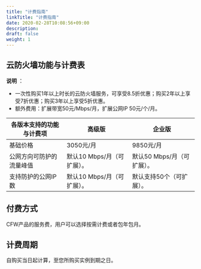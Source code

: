 ```yaml
---
title: "计费指南"
linkTitle: "计费指南"
date: 2020-02-28T10:08:56+09:00
description:
draft: false
weight: 1
---
```


## 云防火墙功能与计费表

**说明** ：

- 一次性购买1年以上时长的云防火墙服务，可享受8.5折优惠；购买2年以上享受7折优惠；购买3年以上享受5折优惠。
- 额外费用：扩展带宽50元/Mbps/月，扩展公网IP 50元/个/月。

| **各版本支持的功能与计费项** | **高级版**                 | **企业版**                 |
| ---------------------------- | -------------------------- | -------------------------- |
| 基础价格                     | 3050元/月                  | 9850元/月                  |
| 公网方向可防护的流量峰值     | 默认10 Mbps/月（可扩展）。 | 默认50 Mbps/月（可扩展）。 |
| 支持防护的公网IP数           | 默认10 Mbps/月（可扩展）。 | 默认支持50个（可扩展）。   |

## 付费方式

CFW产品的服务费，用户可以选择按需计费或者包年包月。

## 计费周期

自购买当日起计算，至您所购买实例到期之日。
